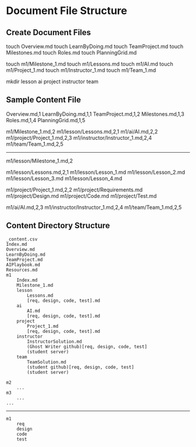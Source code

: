 # Document File Structure

## Create Document Files

touch Overview.md
touch LearnByDoing.md
touch TeamProject.md
touch Milestones.md
touch Roles.md
touch PlanningGrid.md

touch m1/Milestone_1.md
touch m1/Lessons.md
touch m1/AI.md
touch m1/Project_1.md
touch m1/Instructor_1.md
touch m1/Team_1.md

mkdir lesson ai project instructor team


## Sample Content File

Overview.md,1
LearnByDoing.md,1,1
TeamProject.md,1,2
Milestones.md,1,3
Roles.md,1,4
PlanningGrid.md,1,5

m1/Milestone_1.md,2
m1/lesson/Lessons.md,2,1
m1/ai/AI.md,2,2
m1/project/Project_1.md,2,3
m1/instructor/Instructor_1.md,2,4
m1/team/Team_1.md,2,5

---

m1/lesson/Milestone_1.md,2

m1/lesson/Lessons.md,2,1
m1/lesson/Lesson_1.md
m1/lesson/Lesson_2.md
m1/lesson/Lesson_3.md
m1/lesson/Lesson_4.md

m1/project/Project_1.md,2,2
m1/project/Requirements.md
m1/project/Design.md
m1/project/Code.md
m1/project/Test.md

m1/ai/AI.md,2,3
m1/instructor/Instructor_1.md,2,4
m1/team/Team_1.md,2,5


## Content Directory Structure

    _content.csv
    Index.md
    Overview.md
    LearnByDoing.md
    TeamProject.md
    AIPlaybook.md
    Resources.md
    m1
        Index.md
        Milestone_1.md
        lesson
            Lessons.md
            [req, design, code, test].md
        ai
            AI.md
            [req, design, code, test].md
        project
            Project_1.md
            [req, design, code, test].md
        instructor
            InstructorSolution.md
            (Ghost Writer github)[req, design, code, test]
            (student server)
        team
            TeamSolution.md
            (student github)[req, design, code, test]
            (student server)
            
    m2
        ...
    m3 
        ...
    ...

---

    m1
        req
        design
        code
        test
